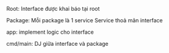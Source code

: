 Root:
    Interface được khai báo tại root

Package:
    Mỗi package là 1 service
    Service thoả mãn interface 

app:
    implement logic cho interface

cmd/main:
    DJ giữa interface và package

